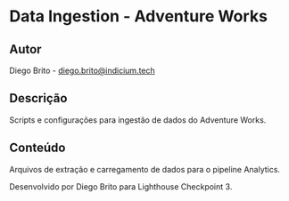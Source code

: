 # Data Ingestion - Adventure Works

## Autor
Diego Brito - diego.brito@indicium.tech

## Descrição
Scripts e configurações para ingestão de dados do Adventure Works.

## Conteúdo
Arquivos de extração e carregamento de dados para o pipeline Analytics.

Desenvolvido por Diego Brito para Lighthouse Checkpoint 3.
